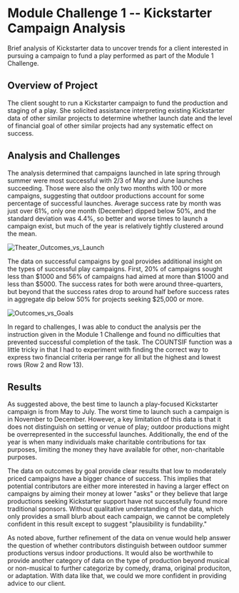 # Module Challenge 1 -- Kickstarter Campaign Analysis
Brief analysis of Kickstarter data to uncover trends for a client interested in pursuing a campaign to fund a play performed as part of the Module 1 Challenge.
## Overview of Project
The client sought to run a Kickstarter campaign to fund the production and staging of a play. She solicited assistance interpreting existing Kickstarter data of other similar projects to determine whether launch date and the level of financial goal of other similar projects had any systematic effect on success. 
## Analysis and Challenges
The analysis determined that campaigns launched in late spring through summer were most successful with 2/3 of May and June launches succeeding. Those were also the only two months with 100 or more campaigns, suggesting that outdoor productions account for some percentage of successful launches. Average success rate by month was just over 61%, only one month (December) dipped below 50%, and the standard deviation was 4.4%, so better and worse times to launch a campaign exist, but much of the year is relatively tightly clustered around the mean.

![Theater_Outcomes_vs_Launch](https://user-images.githubusercontent.com/78886925/108564877-cee86480-72d1-11eb-9332-7c2a4feccf36.png)

The data on successful campaigns by goal provides additional insight on the types of successful play campaigns. First, 20% of campaigns sought less than $1000 and 56% of campaigns had aimed at more than $1000 and less than $5000. The success rates for both were around three-quarters, but beyond that the success rates drop to around half before success rates in aggregate dip below 50% for projects seeking $25,000 or more.

![Outcomes_vs_Goals](https://user-images.githubusercontent.com/78886925/108564675-7dd87080-72d1-11eb-823d-828db05462e9.png)

In regard to challenges, I was able to conduct the analysis per the instruction given in the Module 1 Challenge and found no difficulties that prevented successful completion of the task. The COUNTSIF function was a little tricky in that I had to experiment with finding the correct way to express two financial criteria per range for all but the highest and lowest rows (Row 2 and Row 13).
## Results
As suggested above, the best time to launch a play-focused Kickstarter campaign is from May to July. The worst time to launch such a campaign is in November to December. However, a key limitation of this data is that it does not distinguish on setting or venue of play; outdoor productions might be overrepresented in the successful launches. Additionally, the end of the year is when many individuals make charitable contributions for tax purposes, limiting the money they have available for other, non-charitable purposes.

The data on outcomes by goal provide clear results that low to moderately priced campaigns have a bigger chance of success. This implies that potential contributors are either more interested in having a larger effect on campaigns by aiming their money at lower "asks" or they believe that large productions seeking Kickstarter support have not successfully found more traditional sponsors. Without qualitative understanding of the data, which only provides a small blurb about each campaign, we cannot be completely confident in this result except to suggest "plausibility is fundability."

As noted above, further refinement of the data on venue would help answer the question of whether contributors distinguish between outdoor summer productions versus indoor productions. It would also be worthwhile to provide another category of data on the type of production beyond musical or non-musical to further categorize by comedy, drama, original produciton, or adaptation. With data like that, we could we more confident in providing advice to our client. 
